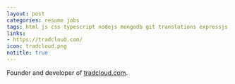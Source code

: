 ```yaml
---
layout: post
categories: resume jobs
tags: html js css typescript nodejs mongodb git translations expressjs photoshop linux tdd web
links:
- https://tradcloud.com/
icon: tradcloud.png
notitle: true
---
```


Founder and developer of [tradcloud.com](http://tradcloud.com/).
